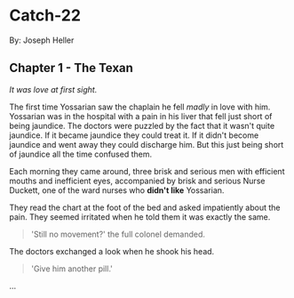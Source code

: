 # Catch-22

By: Joseph Heller

## Chapter 1 - The Texan

_It was love at first sight._

The first time Yossarian saw the chaplain he fell _madly_ in love with him. Yossarian was in the hospital with a pain in his liver that fell just short of being jaundice. The doctors were puzzled by the fact that it wasn't quite jaundice. If it became jaundice they could treat it. If it didn't become jaundice and went away they could discharge him. But this just being short of jaundice all the time confused them.

Each morning they came around, three brisk and serious men with efficient mouths
and inefficient eyes, accompanied by brisk and serious Nurse Duckett, one of the
ward nurses who **didn't like** Yossarian.

They read the chart at the foot of the bed and asked impatiently about the pain. They seemed irritated when he told them it was exactly the same.

> 'Still no movement?' the full colonel demanded.

The doctors exchanged a look when he shook his head.

> 'Give him another pill.'

...
